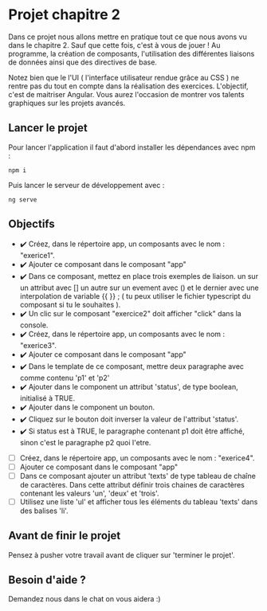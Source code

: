 # Projet chapitre 2

Dans ce projet nous allons mettre en pratique tout ce que nous avons vu dans le chapitre 2. Sauf que cette fois, c'est à vous de jouer ! Au programme, la création de composants, l'utilisation des différentes liaisons de données ainsi que des directives de base.

Notez bien que le l'UI ( l'interface utilisateur rendue grâce au CSS ) ne rentre pas du tout en compte dans la réalisation des exercices. L'objectif, c'est de maitriser Angular. Vous aurez l'occasion de montrer vos talents graphiques sur les projets avancés.

## Lancer le projet

Pour lancer l'application il faut d'abord installer les dépendances avec npm : 

`npm i`

Puis lancer le serveur de développement avec : 

`ng serve`

## Objectifs

* ✔️ Créez, dans le répertoire app, un composants avec le nom : "exerice1".
* ✔️ Ajouter ce composant dans le composant "app"
* ✔️ Dans ce composant, mettez en place trois exemples de liaison. un sur un attribut avec [] un autre sur un evement avec () et le dernier avec une interpolation de variable {{ }} ; ( tu peux utiliser le fichier typescript du composant si tu le souhaites ).
* ✔️ Un clic sur le composant "exercice2" doit afficher "click" dans la console.
* ✔️ Créez, dans le répertoire app, un composants avec le nom : "exerice3".
* ✔️ Ajouter ce composant dans le composant "app"
* ✔️ Dans le template de ce composant, mettre deux paragraphe avec comme contenu 'p1' et 'p2'      
* ✔️ Ajouter dans le component un attribut 'status', de type boolean, initialisé à TRUE.
* ✔️ Ajouter dans le component un bouton.
* ✔️ Cliquez sur le bouton doit inverser la valeur de l'attribut 'status'.
* ✔️ Si status est à TRUE, le paragraphe contenant p1 doit être affiché, sinon c'est le paragraphe p2 quoi l'etre.
* [ ] Créez, dans le répertoire app, un composants avec le nom : "exerice4".
* [ ] Ajouter ce composant dans le composant "app"
* [ ] Dans ce composant ajouter un attribut 'texts' de type tableau de chaîne de caractères. Dans cette attribut définir trois chaines de caractères contenant les valeurs 'un', 'deux' et 'trois'.
* [ ] Utilisez une liste 'ul' et afficher tous les éléments du tableau 'texts' dans des balises 'li'.
      
## Avant de finir le projet

Pensez à pusher votre travail avant de cliquer sur 'terminer le projet'.

## Besoin d'aide ?

Demandez nous dans le chat on vous aidera :)

